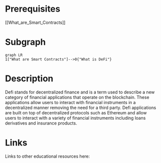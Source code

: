 # Prerequisites
[[What_are_Smart_Contracts]]

# Subgraph

```mermaid
graph LR
1["What are Smart Contracts"]-->0{"What is DeFi"}
```



# Description
  
Defi stands for decentralized finance and is a term used to describe a new category of financial applications that operate on the blockchain. These applications allow users to interact with financial instruments in a decentralized manner removing the need for a third party. Defi applications are built on top of decentralized protocols such as Ethereum and allow users to interact with a variety of financial instruments including loans derivatives and insurance products.

# Links
Links to other educational resources here: